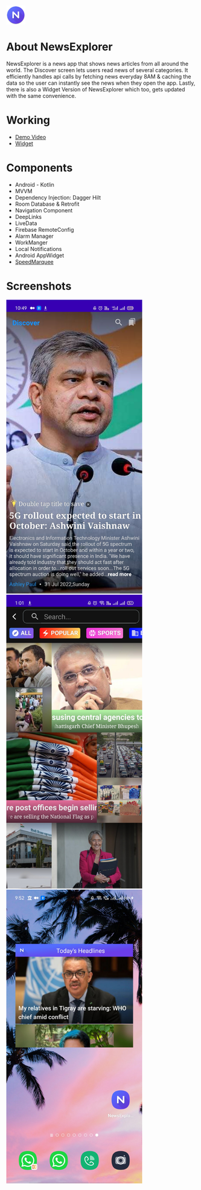  <img src="https://github.com/RohanPatil1/NewsExplorer/blob/master/icon.png"  height="50" width="50" alt="">


# About NewsExplorer
NewsExplorer is a news app that shows news articles from all around the world. The Discover screen
lets users read news of several categories. It efficiently handles api calls by fetching news
everyday 8AM & caching the data so the user can instantly see the news when they open the app.
Lastly, there is also a Widget Version of NewsExplorer which too, gets updated with the same
convenience.

# Working

- [Demo Video](https://youtu.be/FYAJ52PTVHE)
- [Widget](https://youtube.com/shorts/ocBrdFYgPYw)

# Components
- Android - Kotlin
- MVVM
- Dependency Injection: Dagger Hilt
- Room Database & Retrofit
- Navigation Component
- DeepLinks
- LiveData 
- Firebase RemoteConfig
- Alarm Manager
- WorkManger
- Local Notifications
- Android AppWidget
- [SpeedMarquee](https://github.com/RohanPatil1/SpeedMarquee)

 # Screenshots
<img src="https://github.com/RohanPatil1/NewsExplorer/blob/master/ss1.jpg" width="360" height="777" />
<img src="https://github.com/RohanPatil1/NewsExplorer/blob/master/ss2.jpg" width="360" height="777" />
<img src="https://github.com/RohanPatil1/NewsExplorer/blob/master/ss3.jpg" width="360" height="777" />
